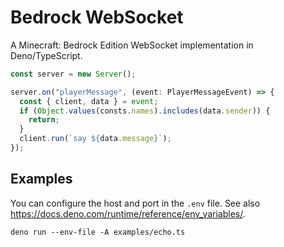 # Bedrock WebSocket

A Minecraft: Bedrock Edition WebSocket implementation in Deno/TypeScript.

```typescript
const server = new Server();

server.on("playerMessage", (event: PlayerMessageEvent) => {
  const { client, data } = event;
  if (Object.values(consts.names).includes(data.sender)) {
    return;
  }
  client.run(`say ${data.message}`);
});
```

## Examples

You can configure the host and port in the `.env` file. See also
<https://docs.deno.com/runtime/reference/env_variables/>.

```console
deno run --env-file -A examples/echo.ts
```

